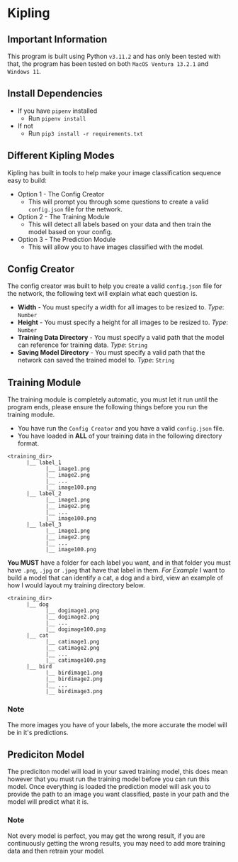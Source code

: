 # Kipling

## Important Information
This program is built using Python `v3.11.2` and has only been tested with that, the program has been tested on both `MacOS Ventura 13.2.1` and `Windows 11`.

## Install Dependencies
* If you have `pipenv` installed 
  * Run `pipenv install`
* If not 
  * Run `pip3 install -r requirements.txt`

## Different Kipling Modes
Kipling has built in tools to help make your image classification sequence easy to build:    
  * Option 1 - The Config Creator
    * This will prompt you through some questions to create a valid `config.json` file for the network.
  * Option 2 - The Training Module
    * This will detect all labels based on your data and then train the model based on your config.
  * Option 3 - The Prediction Module
    * This will allow you to have images classified with the model.
 
 ## Config Creator
 The config creator was built to help you create a valid `config.json` file for the network, the following text will explain what each question is.
* **Width** - You must specify a width for all images to be resized to. *Type*: `Number`
* **Height** - You must specify a height for all images to be resized to. *Type*: `Number`
* **Training Data Directory** - You must specify a valid path that the model can reference for training data. *Type*: `String`
* **Saving Model Directory** - You must specify a valid path that the network can saved the trained model to. *Type*: `String`

## Training Module
The training module is completely automatic, you must let it run until the program ends, please ensure the following things before you run the training module.
* You have run the `Config Creator` and you have a valid `config.json` file.
* You have loaded in **ALL** of your training data in the following directory format.
```
<training_dir>
      |__ label_1
            |__ image1.png
            |__ image2.png
            |__ ...
            |__ image100.png
      |__ label_2
            |__ image1.png
            |__ image2.png
            |__ ...
            |__ image100.png
      |__ label_3
            |__ image1.png
            |__ image2.png
            |__ ...
            |__ image100.png
```
**You MUST** have a folder for each label you want, and in that folder you must have `.png`, `.jpg` or `.jpeg` that have that label in them. *For Example* I want to build a model that can identify a cat, a dog and a bird, view an example of how I would layout my training directory below.
```
<training_dir>
      |__ dog
            |__ dogimage1.png
            |__ dogimage2.png
            |__ ...
            |__ dogimage100.png
      |__ cat
            |__ catimage1.png
            |__ catimage2.png
            |__ ...
            |__ catimage100.png
      |__ bird
            |__ birdimage1.png
            |__ birdimage2.png
            |__ ...
            |__ birdimage3.png
```

### Note 
The more images you have of your labels, the more accurate the model will be in it's predictions.

## Prediciton Model
The prediciton model will load in your saved training model, this does mean however that you must run the training model before you can run this model. Once everything is loaded the prediction model will ask you to provide the path to an image you want classified, paste in your path and the model will predict what it is.

### Note
Not every model is perfect, you may get the wrong result, if you are continuously getting the wrong results, you may need to add more training data and then retrain your model.

